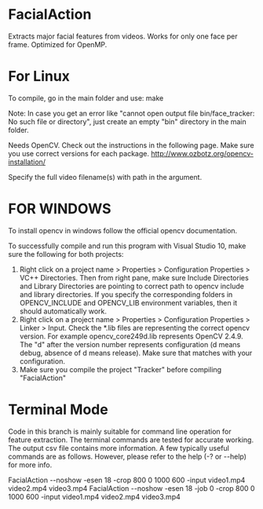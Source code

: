 FacialAction
============
Extracts major facial features from videos. Works for only one face per frame. Optimized for OpenMP. 

For Linux
==========
To compile, go in the main folder and use:
make

Note: In case you get an error like "cannot open output file bin/face_tracker: No such file or directory", just create an empty "bin" directory in the main folder.

Needs OpenCV. Check out the instructions in the following page. Make sure you use correct versions for each package.
http://www.ozbotz.org/opencv-installation/

Specify the full video filename(s) with path in the argument.

FOR WINDOWS
===========
To install opencv in windows follow the official opencv documentation.

To successfully compile and run this program with Visual Studio 10, make sure the following for both projects:

1. Right click on a project name > Properties > Configuration Properties > VC++ Directories. Then from right pane, make sure Include Directories and Library Directories are pointing to correct path to opencv include and library directories. If you specify the corresponding folders in OPENCV_INCLUDE and OPENCV_LIB environment variables, then it should automatically work.
2. Right click on a project name > Properties > Configuration Properties > Linker > Input. Check the *.lib files are representing the correct opencv version. For example opencv_core249d.lib represents OpenCV 2.4.9. The "d" after the version number represents configuration (d means debug, absence of d means release). Make sure that matches with your configuration.
3. Make sure you compile the project "Tracker" before compiling "FacialAction"

Terminal Mode
================================
Code in this branch is mainly suitable for command line operation for feature extraction. The terminal commands are tested for accurate working. The output csv file contains more information. A few typically useful commands are as follows. However, please refer to the help (-? or --help) for more info.

FacialAction --noshow -esen 18 -crop 800 0 1000 600 -input video1.mp4 video2.mp4 video3.mp4
FacialAction --noshow -esen 18 -job 0 -crop 800 0 1000 600 -input video1.mp4 video2.mp4 video3.mp4
